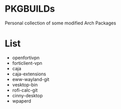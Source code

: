 # PKGBUILDs

Personal collection of some modified Arch Packages

# List

- openfortivpn
- forticlient-vpn
- caja
- caja-extensions
- eww-wayland-git
- vesktop-bin
- rofi-calc-git
- cinny-desktop
- wpaperd
